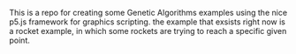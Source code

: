 This is a repo for creating some Genetic Algorithms examples using the nice p5.js framework for graphics scripting.
the example that exsists right now is a rocket example, in which some rockets are trying to reach a specific given point.
